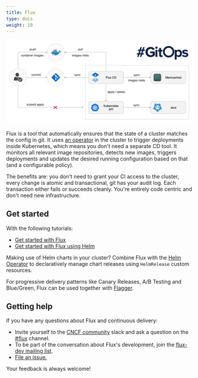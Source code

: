 ```yaml
---
title: Flux
type: docs
weight: 10
---
```


![Flux v1 Diagram](/img/flux-v1-diagram.png)

Flux is a tool that automatically ensures that the state of a cluster matches
the config in git. It uses [an operator](https://kubernetes.io/docs/concepts/extend-kubernetes/operator/)
in the cluster to trigger deployments inside Kubernetes, which means you don't
need a separate CD tool. It monitors all relevant image repositories, detects
new images, triggers deployments and updates the desired running configuration
based on that (and a configurable policy).

The benefits are: you don't need to grant your CI access to the cluster, every
change is atomic and transactional, git has your audit log. Each transaction
either fails or succeeds cleanly. You're entirely code centric and don't need
new infrastructure.

## Get started

With the following tutorials:

- [Get started with Flux](tutorials/get-started.md)
- [Get started with Flux using Helm](tutorials/get-started-helm.md)

Making use of Helm charts in your cluster? Combine Flux with the [Helm
Operator](https://github.com/fluxcd/helm-operator) to declaratively manage chart
releases using `HelmRelease` custom resources.

For progressive delivery patterns like Canary Releases, A/B Testing and Blue/Green,
Flux can be used together with [Flagger](https://flagger.app).

## Getting help

If you have any questions about Flux and continuous delivery:

- Invite yourself to the <a href="https://slack.cncf.io" target="_blank">CNCF community</a>
  slack and ask a question on the [#flux](https://cloud-native.slack.com/messages/flux/)
  channel.
- To be part of the conversation about Flux's development, join the
  [flux-dev mailing list](https://lists.cncf.io/g/cncf-flux-dev).
- [File an issue.](https://github.com/fluxcd/flux/issues/new/choose)

Your feedback is always welcome!

